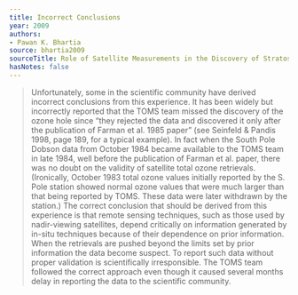 ```yaml
---
title: Incorrect Conclusions
year: 2009
authors:
- Pawan K. Bhartia
source: bhartia2009
sourceTitle: Role of Satellite Measurements in the Discovery of Stratospheric Ozone Depletion
hasNotes: false
---
```


> Unfortunately, some in the scientific community have derived incorrect conclusions from this experience. It has been widely but incorrectly reported that the TOMS team missed the discovery of the ozone hole since “they rejected the data and discovered it only after the publication of Farman et al. 1985 paper” (see Seinfeld & Pandis 1998, page 189, for a typical example). In fact when the South Pole Dobson data from October 1984 became available to the TOMS team in late 1984, well before the publication of Farman et al. paper, there was no doubt on the validity of satellite total ozone retrievals. (Ironically, October 1983 total ozone values initially reported by the S. Pole station showed normal ozone values that were much larger than that being reported by TOMS. These data were later withdrawn by the station.) The correct conclusion that should be derived from this experience is that remote sensing techniques, such as those used by nadir-viewing satellites, depend critically on information generated by in-situ techniques because of their dependence on prior information. When the retrievals are pushed beyond the limits set by prior information the data become suspect. To report such data without proper validation is scientifically irresponsible. The TOMS team followed the correct approach even though it caused several months delay in reporting the data to the scientific community.
